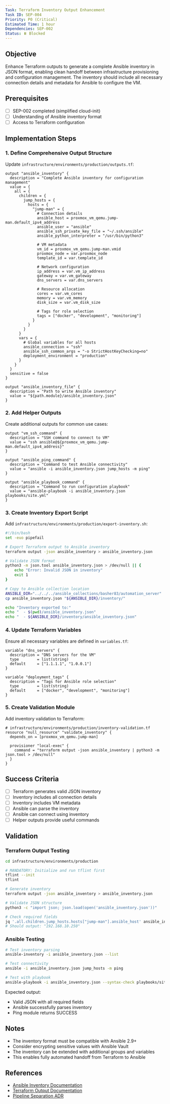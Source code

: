 ```yaml
---
Task: Terraform Inventory Output Enhancement
Task ID: SEP-004
Priority: P0 (Critical)
Estimated Time: 1 hour
Dependencies: SEP-002
Status: ⏸️ Blocked
---
```


## Objective

Enhance Terraform outputs to generate a complete Ansible inventory in JSON format, enabling clean handoff between infrastructure provisioning and configuration management. The inventory should include all necessary connection details and metadata for Ansible to configure the VM.

## Prerequisites

- [ ] SEP-002 completed (simplified cloud-init)
- [ ] Understanding of Ansible inventory format
- [ ] Access to Terraform configuration

## Implementation Steps

### 1. **Define Comprehensive Output Structure**

Update `infrastructure/environments/production/outputs.tf`:

```hcl
output "ansible_inventory" {
  description = "Complete Ansible inventory for configuration management"
  value = {
    all = {
      children = {
        jump_hosts = {
          hosts = {
            "jump-man" = {
              # Connection details
              ansible_host = proxmox_vm_qemu.jump-man.default_ipv4_address
              ansible_user = "ansible"
              ansible_ssh_private_key_file = "~/.ssh/ansible"
              ansible_python_interpreter = "/usr/bin/python3"

              # VM metadata
              vm_id = proxmox_vm_qemu.jump-man.vmid
              proxmox_node = var.proxmox_node
              template_id = var.template_id

              # Network configuration
              ip_address = var.vm_ip_address
              gateway = var.vm_gateway
              dns_servers = var.dns_servers

              # Resource allocation
              cores = var.vm_cores
              memory = var.vm_memory
              disk_size = var.vm_disk_size

              # Tags for role selection
              tags = ["docker", "development", "monitoring"]
            }
          }
        }
      }
      vars = {
        # Global variables for all hosts
        ansible_connection = "ssh"
        ansible_ssh_common_args = "-o StrictHostKeyChecking=no"
        deployment_environment = "production"
      }
    }
  }
  sensitive = false
}

output "ansible_inventory_file" {
  description = "Path to write Ansible inventory"
  value = "${path.module}/ansible_inventory.json"
}
```

### 2. **Add Helper Outputs**

Create additional outputs for common use cases:

```hcl
output "vm_ssh_command" {
  description = "SSH command to connect to VM"
  value = "ssh ansible@${proxmox_vm_qemu.jump-man.default_ipv4_address}"
}

output "ansible_ping_command" {
  description = "Command to test Ansible connectivity"
  value = "ansible -i ansible_inventory.json jump_hosts -m ping"
}

output "ansible_playbook_command" {
  description = "Command to run configuration playbook"
  value = "ansible-playbook -i ansible_inventory.json playbooks/site.yml"
}
```

### 3. **Create Inventory Export Script**

Add `infrastructure/environments/production/export-inventory.sh`:

```bash
#!/bin/bash
set -euo pipefail

# Export Terraform output to Ansible inventory
terraform output -json ansible_inventory > ansible_inventory.json

# Validate JSON format
python3 -m json.tool ansible_inventory.json > /dev/null || {
    echo "Error: Invalid JSON in inventory"
    exit 1
}

# Copy to Ansible collection location
ANSIBLE_DIR="../../../ansible_collections/basher83/automation_server"
cp ansible_inventory.json "${ANSIBLE_DIR}/inventory/"

echo "Inventory exported to:"
echo "  - $(pwd)/ansible_inventory.json"
echo "  - ${ANSIBLE_DIR}/inventory/ansible_inventory.json"
```

### 4. **Update Terraform Variables**

Ensure all necessary variables are defined in `variables.tf`:

```hcl
variable "dns_servers" {
  description = "DNS servers for the VM"
  type        = list(string)
  default     = ["1.1.1.1", "1.0.0.1"]
}

variable "deployment_tags" {
  description = "Tags for Ansible role selection"
  type        = list(string)
  default     = ["docker", "development", "monitoring"]
}
```

### 5. **Create Validation Module**

Add inventory validation to Terraform:

```hcl
# infrastructure/environments/production/inventory-validation.tf
resource "null_resource" "validate_inventory" {
  depends_on = [proxmox_vm_qemu.jump-man]

  provisioner "local-exec" {
    command = "terraform output -json ansible_inventory | python3 -m json.tool > /dev/null"
  }
}
```

## Success Criteria

- [ ] Terraform generates valid JSON inventory
- [ ] Inventory includes all connection details
- [ ] Inventory includes VM metadata
- [ ] Ansible can parse the inventory
- [ ] Ansible can connect using inventory
- [ ] Helper outputs provide useful commands

## Validation

### Terraform Output Testing

```bash
cd infrastructure/environments/production

# MANDATORY: Initialize and run tflint first
tflint --init
tflint

# Generate inventory
terraform output -json ansible_inventory > ansible_inventory.json

# Validate JSON structure
python3 -c "import json; json.load(open('ansible_inventory.json'))"

# Check required fields
jq '.all.children.jump_hosts.hosts["jump-man"].ansible_host' ansible_inventory.json
# Should output: "192.168.10.250"
```

### Ansible Testing

```bash
# Test inventory parsing
ansible-inventory -i ansible_inventory.json --list

# Test connectivity
ansible -i ansible_inventory.json jump_hosts -m ping

# Test with playbook
ansible-playbook -i ansible_inventory.json --syntax-check playbooks/site.yml
```

Expected output:

- Valid JSON with all required fields
- Ansible successfully parses inventory
- Ping module returns SUCCESS

## Notes

- The inventory format must be compatible with Ansible 2.9+
- Consider encrypting sensitive values with Ansible Vault
- The inventory can be extended with additional groups and variables
- This enables fully automated handoff from Terraform to Ansible

## References

- [Ansible Inventory Documentation](https://docs.ansible.com/ansible/latest/user_guide/intro_inventory.html)
- [Terraform Output Documentation](https://www.terraform.io/docs/language/values/outputs.html)
- [Pipeline Separation ADR](../../../decisions/20250118-pipeline-separation.md)
